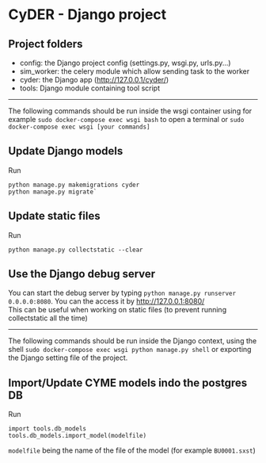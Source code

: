 CyDER - Django project
======

Project folders
--------

- config: the Django project config (settings.py, wsgi.py, urls.py...)  
- sim_worker: the celery module which allow sending task to the worker  
- cyder: the Django app (http://127.0.0.1/cyder/)
- tools: Django module containing tool script

-------

The following commands should be run inside the wsgi container using for example `sudo docker-compose exec wsgi bash` to open a terminal or `sudo docker-compose exec wsgi [your commands]`

Update Django models
------

Run
```
python manage.py makemigrations cyder
python manage.py migrate`
```

Update static files
--------

Run
```
python manage.py collectstatic --clear
```

Use the Django debug server
-------

You can start the debug server by typing `python manage.py runserver 0.0.0.0:8080`. You can the access it by http://127.0.0.1:8080/  
This can be useful when working on static files (to prevent running collectstatic all the time)

-------

The following commands should be run inside the Django context, using the shell `sudo docker-compose exec wsgi python manage.py shell` or exporting the Django setting file of the project.

Import/Update CYME models indo the postgres DB
-------

Run
```
import tools.db_models
tools.db_models.import_model(modelfile)
```
`modelfile` being the name of the file of the model (for example `BU0001.sxst`)
